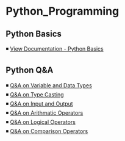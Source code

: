 # Python_Programming
## Python Basics
◾ [View Documentation - Python Basics](https://github.com/sudhirchavan99/Python_Programming/blob/4ac3c198ec4e299bc76ae2d1d36d5da98b882015/Python%20Basics.md)
## Python Q&A
◾ [Q&A on Variable and Data Types](https://github.com/sudhirchavan99/Python_Programming/blob/719d6219538ace47bb1b60a42433845ba07018ad/Python%20Q%26A/Practice%20Q%26A-%20Variable%20and%20Data%20Types.ipynb)<br>
◾ [Q&A on Type Casting](https://github.com/sudhirchavan99/Python_Programming/blob/99130ff6ca4f5302b2f8b93cd35e28731e240e60/Python%20Q%26A/Practice%20Q%26A-%20Type%20Casting.ipynb)<br>
◾ [Q&A on Input and Output](https://github.com/sudhirchavan99/Python_Programming/blob/99130ff6ca4f5302b2f8b93cd35e28731e240e60/Python%20Q%26A/Practice%20Q%26A-%20Input%20and%20Output.ipynb)<br>
◾ [Q&A on Arithmatic Operators](https://github.com/sudhirchavan99/Python_Programming/blob/99130ff6ca4f5302b2f8b93cd35e28731e240e60/Python%20Q%26A/Practice%20Q%26A%20-%20Operators%20-%20Arithmetic%20.ipynb)<br>
◾ [Q&A on Logical Operators](https://github.com/sudhirchavan99/Python_Programming/blob/99130ff6ca4f5302b2f8b93cd35e28731e240e60/Python%20Q%26A/Practice%20Q%26A%20-%20Operators-Logical.ipynb)<br>
◾ [Q&A on Comparison Operators](https://github.com/sudhirchavan99/Python_Programming/blob/99130ff6ca4f5302b2f8b93cd35e28731e240e60/Python%20Q%26A/Practice%20Q%26A%20-%20Operators%20-%20Comparison%20Operators.ipynb)<br>
